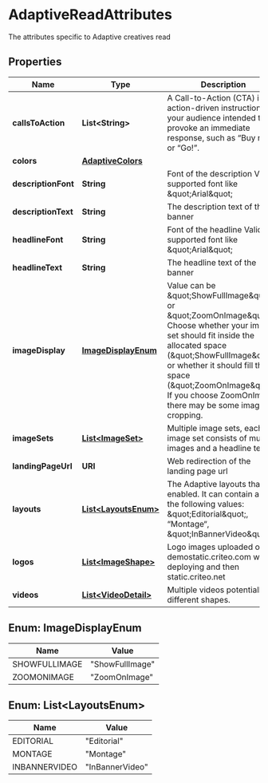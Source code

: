 

# AdaptiveReadAttributes

The attributes specific to Adaptive creatives read

## Properties

| Name | Type | Description | Notes |
|------------ | ------------- | ------------- | -------------|
|**callsToAction** | **List&lt;String&gt;** | A Call-to-Action (CTA) is an action-driven instruction to your audience intended to provoke an immediate  response, such as “Buy now” or “Go!”. |  [optional] |
|**colors** | [**AdaptiveColors**](AdaptiveColors.md) |  |  [optional] |
|**descriptionFont** | **String** | Font of the description  Valid supported font like \&quot;Arial\&quot; |  [optional] |
|**descriptionText** | **String** | The description text of the banner |  [optional] |
|**headlineFont** | **String** | Font of the headline  Valid supported font like \&quot;Arial\&quot; |  [optional] |
|**headlineText** | **String** | The headline text of the banner |  [optional] |
|**imageDisplay** | [**ImageDisplayEnum**](#ImageDisplayEnum) | Value can be \&quot;ShowFullImage\&quot; or \&quot;ZoomOnImage\&quot;. Choose whether your image set should fit inside the allocated  space (\&quot;ShowFullImage\&quot;) or whether it should fill that space (\&quot;ZoomOnImage\&quot;). If you choose ZoomOnImage, there may be some  image cropping. |  [optional] |
|**imageSets** | [**List&lt;ImageSet&gt;**](ImageSet.md) | Multiple image sets, each image set consists of multiple images and a headline text. |  [optional] |
|**landingPageUrl** | **URI** | Web redirection of the landing page url |  [optional] |
|**layouts** | [**List&lt;LayoutsEnum&gt;**](#List&lt;LayoutsEnum&gt;) | The Adaptive layouts that are enabled.  It can contain any of the following values: \&quot;Editorial\&quot;, “Montage“, \&quot;InBannerVideo\&quot;. |  [optional] |
|**logos** | [**List&lt;ImageShape&gt;**](ImageShape.md) | Logo images uploaded on demostatic.criteo.com when deploying and then static.criteo.net |  [optional] |
|**videos** | [**List&lt;VideoDetail&gt;**](VideoDetail.md) | Multiple videos potentially in different shapes. |  [optional] |



## Enum: ImageDisplayEnum

| Name | Value |
|---- | -----|
| SHOWFULLIMAGE | &quot;ShowFullImage&quot; |
| ZOOMONIMAGE | &quot;ZoomOnImage&quot; |



## Enum: List&lt;LayoutsEnum&gt;

| Name | Value |
|---- | -----|
| EDITORIAL | &quot;Editorial&quot; |
| MONTAGE | &quot;Montage&quot; |
| INBANNERVIDEO | &quot;InBannerVideo&quot; |



